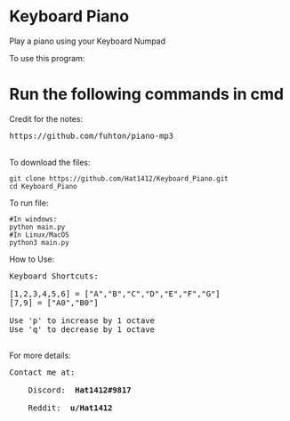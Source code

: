# Keyboard Piano
Play a piano using your Keyboard Numpad

To use this program:

<strong> <h1> Run the following commands in cmd </h1> </strong>

Credit for the notes: </br>
<pre>
https://github.com/fuhton/piano-mp3
</pre>
</br>To download the files:
  ```
  git clone https://github.com/Hat1412/Keyboard_Piano.git
  cd Keyboard_Piano
  ```
  
To run file:
  ```
  #In windows:
  python main.py
  #In Linux/MacOS
  python3 main.py
  ```
How to Use:

<pre>
Keyboard Shortcuts: 

[1,2,3,4,5,6] = ["A","B","C","D","E","F","G"]
[7,9] = ["A0","B0"]

Use 'p' to increase by 1 octave
Use 'q' to decrease by 1 octave

</pre>


For more details:

<pre>
Contact me at: </br>
    Discord: <strong> Hat1412#9817 </strong> </br>
    Reddit: <strong> u/Hat1412 </strong>
</pre>

